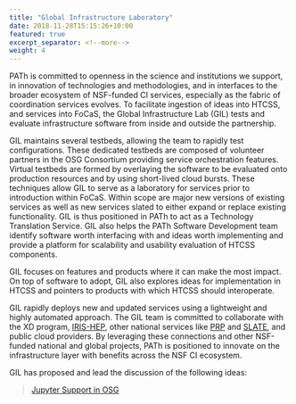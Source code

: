 ```yaml
---
title: "Global Infrastructure Laboratory"
date: 2018-11-28T15:15:26+10:00
featured: true
excerpt_separator: <!--more-->
weight: 4
---
```


PATh is committed to openness in the science and institutions we support,
in innovation of technologies and methodologies, and in interfaces to the
broader ecosystem of NSF-funded CI services, especially as the fabric of
coordination services evolves. To facilitate ingestion of ideas into HTCSS,
and services into FoCaS, the Global Infrastructure Lab (GIL) tests and
evaluate infrastructure software from inside and outside the partnership.

<!--more-->

GIL maintains several testbeds, allowing the team to rapidly test
configurations. These dedicated testbeds are composed of volunteer partners
in the OSG Consortium providing service orchestration features. Virtual
testbeds are formed by overlaying the software to be evaluated onto
production resources and by using short-lived cloud bursts. These techniques
allow GIL to serve as a laboratory for services prior to introduction
within FoCaS. Within scope are major new versions of existing services as
well as new services slated to either expand or replace existing functionality.
GIL is thus positioned in PATh to act as a Technology Translation Service.
GIL also helps the PATh Software Development team identify software worth
interfacing with and ideas worth implementing and provide a platform for
scalability and usability evaluation of HTCSS components.

GIL focuses on features and products where it can make the most impact. On
top of software to adopt, GIL also explores ideas for implementation in HTCSS
and pointers to products with which HTCSS should interoperate.

GIL rapidly deploys new and updated services using a lightweight and highly
automated approach.  The GIL team is committed to collaborate with the XD
program, [IRIS-HEP](https://iris-hep.org/), other national services like
[PRP](https://pacificresearchplatform.org/) and [SLATE](https://slateci.io/),
and public cloud providers. By leveraging these connections and other NSF-funded
national and global projects, PATh is positioned to innovate on the infrastructure
layer with benefits across the NSF CI ecosystem. 

GIL has proposed and lead the discussion of the following ideas:

> [Jupyter Support in OSG](https://path-cc.io/GIL/Jupyter-support-in-OSG/)

